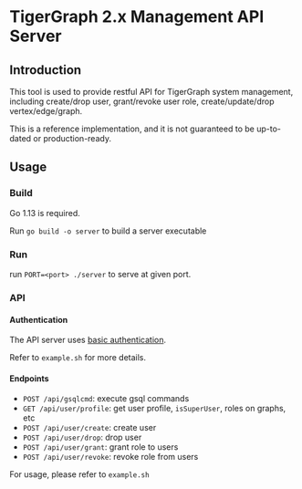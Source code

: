 # TigerGraph 2.x Management API Server


## Introduction

This tool is used to provide restful API for TigerGraph system management, including create/drop user, grant/revoke user role, create/update/drop vertex/edge/graph.

This is a reference implementation, and it is not guaranteed to be up-to-dated or production-ready.

## Usage
### Build

Go 1.13 is required.

Run `go build -o server` to build a server executable

### Run

run `PORT=<port> ./server` to serve at given port.


### API


#### Authentication

The API server uses [basic authentication](https://en.wikipedia.org/wiki/Basic_access_authentication).

Refer to `example.sh` for more details.


#### Endpoints

* `POST /api/gsqlcmd`: execute gsql commands
* `GET /api/user/profile`: get user profile, `isSuperUser`, roles on graphs, etc
* `POST /api/user/create`: create user
* `POST /api/user/drop`: drop user
* `POST /api/user/grant`: grant role to users
* `POST /api/user/revoke`: revoke role from users

For usage, please refer to `example.sh`
